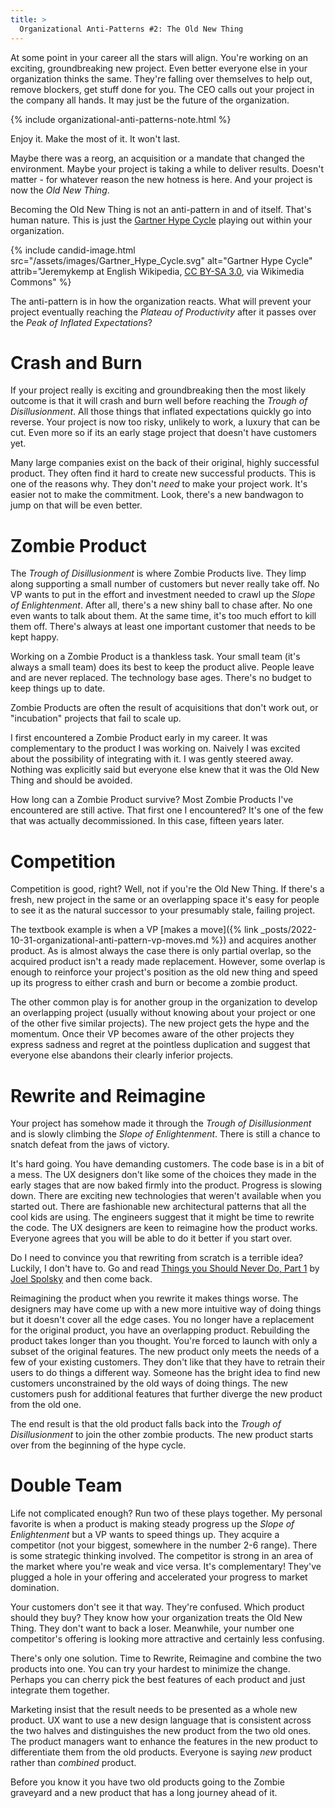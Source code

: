 ```yaml
---
title: >
  Organizational Anti-Patterns #2: The Old New Thing
---
```


At some point in your career all the stars will align. You're working on an exciting, groundbreaking new project. Even better everyone else in your organization thinks the same. They're falling over themselves to help out, remove blockers, get stuff done for you. The CEO calls out your project in the company all hands. It may just be the future of the organization.

{% include organizational-anti-patterns-note.html %}

Enjoy it. Make the most of it. It won't last. 

Maybe there was a reorg, an acquisition or a mandate that changed the environment. Maybe your project is taking a while to deliver results. Doesn't matter - for whatever reason the new hotness is here. And your project is now the *Old New Thing*. 

Becoming the Old New Thing is not an anti-pattern in and of itself. That's human nature. This is just the [Gartner Hype Cycle](https://en.wikipedia.org/wiki/Gartner_hype_cycle) playing out within your organization.

{% include candid-image.html src="/assets/images/Gartner_Hype_Cycle.svg" alt="Gartner Hype Cycle" attrib="Jeremykemp at English Wikipedia, [CC BY-SA 3.0](https://creativecommons.org/licenses/by-sa/3.0), via Wikimedia Commons" %}

The anti-pattern is in how the organization reacts. What will prevent your project eventually reaching the *Plateau of Productivity* after it passes over the *Peak of Inflated Expectations*?

# Crash and Burn

If your project really is exciting and groundbreaking then the most likely outcome is that it will crash and burn well before reaching the *Trough of Disillusionment*. All those things that inflated expectations quickly go into reverse. Your project is now too risky, unlikely to work, a luxury that can be cut. Even more so if its an early stage project that doesn't have customers yet.

Many large companies exist on the back of their original, highly successful product. They often find it hard to create new successful products. This is one of the reasons why. They don't *need* to make your project work. It's easier not to make the commitment. Look, there's a new bandwagon to jump on that will be even better. 

# Zombie Product

The *Trough of Disillusionment* is where Zombie Products live. They limp along supporting a small number of customers but never really take off. No VP wants to put in the effort and investment needed to crawl up the *Slope of Enlightenment*. After all, there's a new shiny ball to chase after. No one even wants to talk about them. At the same time, it's too much effort to kill them off. There's always at least one important customer that needs to be kept happy.

Working on a Zombie Product is a thankless task. Your small team (it's always a small team) does its best to keep the product alive. People leave and are never replaced. The technology base ages. There's no budget to keep things up to date. 

Zombie Products are often the result of acquisitions that don't work out, or "incubation" projects that fail to scale up. 

I first encountered a Zombie Product early in my career. It was complementary to the product I was working on. Naively I was excited about the possibility of integrating with it. I was gently steered away. Nothing was explicitly said but everyone else knew that it was the Old New Thing and should be avoided.

How long can a Zombie Product survive? Most Zombie Products I've encountered are still active. That first one I encountered? It's one of the few that was actually decommissioned. In this case, fifteen years later.

# Competition

Competition is good, right? Well, not if you're the Old New Thing. If there's a fresh, new  project in the same or an overlapping space it's easy for people to see it as the natural successor to your presumably stale, failing project. 

The textbook example is when a VP [makes a move]({% link _posts/2022-10-31-organizational-anti-pattern-vp-moves.md %}) and acquires another product. As is almost always the case there is only partial overlap, so the acquired product isn't a ready made replacement. However, some overlap is enough to reinforce your project's position as the old new thing and speed up its progress to either crash and burn or become a zombie product.

The other common play is for another group in the organization to develop an overlapping project (usually without knowing about your project or one of the other five similar projects). The new project gets the hype and the momentum. Once their VP becomes aware of the other projects they express sadness and regret at the pointless duplication and suggest that everyone else abandons their clearly inferior projects. 

# Rewrite and Reimagine

Your project has somehow made it through the *Trough of Disillusionment* and is slowly climbing the *Slope of Enlightenment*. There is still a chance to snatch defeat from the jaws of victory.

It's hard going. You have demanding customers. The code base is in a bit of a mess. The UX designers don't like some of the choices they made in the early stages that are now baked firmly into the product. Progress is slowing down. There are exciting new technologies that weren't available when you started out. There are fashionable new architectural patterns that all the cool kids are using. The engineers suggest that it might be time to rewrite the code. The UX designers are keen to reimagine how the product works. Everyone agrees that you will be able to do it better if you start over.

Do I need to convince you that rewriting from scratch is a terrible idea? Luckily, I don't have to. Go and read [Things you Should Never Do, Part 1](https://www.joelonsoftware.com/2000/04/06/things-you-should-never-do-part-i/) by [Joel Spolsky](https://www.joelonsoftware.com/about-me/) and then come back. 

Reimagining the product when you rewrite it makes things worse. The designers may have come up with a new more intuitive way of doing things but it doesn't cover all the edge cases. You no longer have a replacement for the original product, you have an overlapping product. Rebuilding the product takes longer than you thought. You're forced to launch with only a subset of the original features. The new product only meets the needs of a few of your existing customers. They don't like that they have to retrain their users to do things a different way. Someone has the bright idea to find new customers unconstrained by the old ways of doing things. The new customers push for additional features that further diverge the new product from the old one. 

The end result is that the old product falls back into the *Trough of Disillusionment* to join the other zombie products. The new product starts over from the beginning of the hype cycle. 

# Double Team

Life not complicated enough? Run two of these plays together. My personal favorite is when a product is making steady progress up the *Slope of Enlightenment* but a VP wants to speed things up. They acquire a competitor (not your biggest, somewhere in the number 2-6 range). There is some strategic thinking involved. The competitor is strong in an area of the market where you're weak and vice versa. It's complementary! They've plugged a hole in your offering and accelerated your progress to market domination.

Your customers don't see it that way. They're confused. Which product should they buy? They know how your organization treats the Old New Thing. They don't want to back a loser. Meanwhile, your number one competitor's offering is looking more attractive and certainly less confusing. 

There's only one solution. Time to Rewrite, Reimagine and combine the two products into one. You can try your hardest to minimize the change. Perhaps you can cherry pick the best features of each product and just integrate them together. 

Marketing insist that the result needs to be presented as a whole new product. UX want to use a new design language that is consistent across the two halves and distinguishes the new product from the two old ones. The product managers want to enhance the features in the new product to differentiate them from the old products. Everyone is saying *new* product rather than *combined* product.

Before you know it you have two old products going to the Zombie graveyard and a new product that has a long journey ahead of it.

